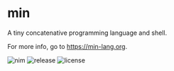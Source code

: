 min
=====

A tiny concatenative programming language and shell.

For more info, go to <https://min-lang.org>.

![nim](https://img.shields.io/badge/nim-powered-yellow.svg?link=https://nim-lang-org)
![release](https://img.shields.io/github/release/h3rald/min/all.svg)
![license](https://img.shields.io/github/license/h3rald/min.svg)
